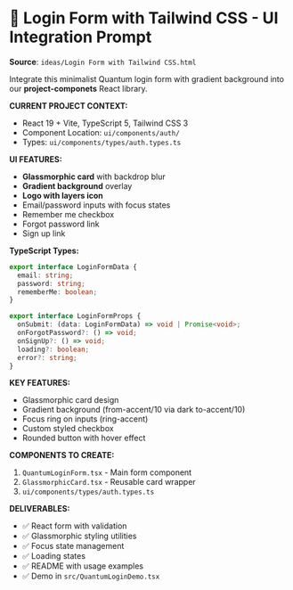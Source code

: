 # 🎯 Login Form with Tailwind CSS - UI Integration Prompt

**Source**: `ideas/Login Form with Tailwind CSS.html`

Integrate this minimalist Quantum login form with gradient background into our **project-componets** React library.

**CURRENT PROJECT CONTEXT:**
- React 19 + Vite, TypeScript 5, Tailwind CSS 3
- Component Location: `ui/components/auth/`
- Types: `ui/components/types/auth.types.ts`

**UI FEATURES:**
- **Glassmorphic card** with backdrop blur
- **Gradient background** overlay
- **Logo with layers icon**
- Email/password inputs with focus states
- Remember me checkbox
- Forgot password link
- Sign up link

**TypeScript Types:**
```typescript
export interface LoginFormData {
  email: string;
  password: string;
  rememberMe: boolean;
}

export interface LoginFormProps {
  onSubmit: (data: LoginFormData) => void | Promise<void>;
  onForgotPassword?: () => void;
  onSignUp?: () => void;
  loading?: boolean;
  error?: string;
}
```

**KEY FEATURES:**
- Glassmorphic card design
- Gradient background (from-accent/10 via dark to-accent/10)
- Focus ring on inputs (ring-accent)
- Custom styled checkbox
- Rounded button with hover effect

**COMPONENTS TO CREATE:**
1. `QuantumLoginForm.tsx` - Main form component
2. `GlassmorphicCard.tsx` - Reusable card wrapper
3. `ui/components/types/auth.types.ts`

**DELIVERABLES:**
- ✅ React form with validation
- ✅ Glassmorphic styling utilities
- ✅ Focus state management
- ✅ Loading states
- ✅ README with usage examples
- ✅ Demo in `src/QuantumLoginDemo.tsx`
